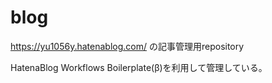 # blog
https://yu1056y.hatenablog.com/ の記事管理用repository

HatenaBlog Workflows Boilerplate(β)を利用して管理している。
